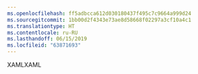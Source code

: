 ```yaml
---
ms.openlocfilehash: ff5adbcca612d030180437f495c7c9664a999d24
ms.sourcegitcommit: 1bb00d2f4343e73ae8d58668f02297a3cf10a4c1
ms.translationtype: HT
ms.contentlocale: ru-RU
ms.lasthandoff: 06/15/2019
ms.locfileid: "63871693"
---
```

<span data-ttu-id="c9085-101">XAML</span><span class="sxs-lookup"><span data-stu-id="c9085-101">XAML</span></span>